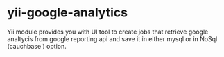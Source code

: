 # yii-google-analytics
Yii module provides you with UI tool to create jobs that retrieve google analtycis from google reporting api and save it in either mysql or in NoSql (cauchbase ) option. 
